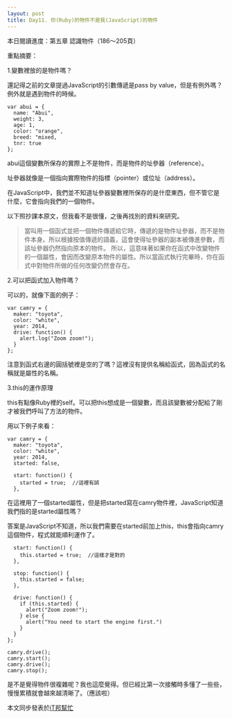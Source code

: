 ```yaml
---
layout: post
title: Day11. 你(Ruby)的物件不是我(JavaScript)的物件
---
```

本日閱讀進度：第五章 認識物件（186～205頁）

重點摘要：

1.變數裡放的是物件嗎？

還記得之前的文章提過JavaScript的引數傳遞是pass by value，但是有例外嗎？例外就是遇到物件的時候。
```
var abui = {
  name: "Abui",
  weight: 3,
  age: 1,
  color: "orange",
  breed: "mixed,
  tnr: true
};
```
abui這個變數所保存的實際上不是物件，而是物件的址參器（reference）。

址參器就像是一個指向實際物件的指標（pointer）或位址（address）。

在JavaScript中，我們並不知道址參器變數裡所保存的是什麼東西，但不管它是什麼，它會指向我們的一個物件。

以下照抄課本原文，但我看不是很懂，之後再找別的資料來研究。
>當叫用一個函式並把一個物件傳遞給它時，傳遞的是物件址參器，而不是物件本身。所以根據按值傳遞的語義，這會使得址參器的副本被傳進參數，而該址參器仍然指向原本的物件。
>所以，這意味著如果你在函式中改變物件的一個屬性，會因而改變原本物件的屬性。所以當函式執行完畢時，你在函式中對物件所做的任何改變仍然會存在。


2.可以把函式加入物件嗎？

可以的，就像下面的例子：
```
var camry = {
  maker: "toyota",
  color: "white",
  year: 2014,
  drive: function() {
    alert.log("Zoom zoom!");
  }
};
```
注意到函式右邊的圓括號裡是空的了嗎？這裡沒有提供名稱給函式，因為函式的名稱就是屬性的名稱。


3.this的運作原理

this有點像Ruby裡的self。可以把this想成是一個變數，而且該變數被分配給了剛才被我們呼叫了方法的物件。

用以下例子來看：
```
var camry = {
  maker: "toyota",
  color: "white",
  year: 2014,
  started: false,
  
  start: function() {
    started = true;  //這裡有誤
  },
 ```
在這裡用了一個started屬性，但是把started寫在camry物件裡，JavaScript知道我們指的是started屬性嗎？

答案是JavaScript不知道，所以我們需要在started前加上this，this會指向camry這個物件，程式就能順利運作了。
  
```
  start: function() {
    this.started = true;  //這樣才是對的
  },
  
  stop: function() {
    this.started = false;
  },
  
  drive: function() {
    if (this.started) {
      alert("Zoom zoom!");
    } else {
      alert("You need to start the engine first.")
    }
  }
};

camry.drive();
camry.start();
camry.drive();
camry.stop();
```

是不是覺得物件很複雜呢？我也這麼覺得。但已經比第一次接觸時多懂了一些些，慢慢累積就會越來越清晰了。（應該啦）

本文同步發表於[iT邦幫忙](https://ithelp.ithome.com.tw/articles/10221672)